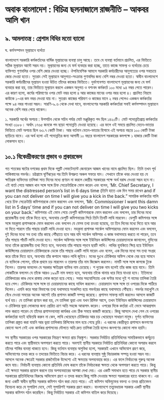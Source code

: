 # অবাক বাংলাদেশ : বিচিত্র ছলনাজালে রাজনীতি – আকবর আলি খান

## ৯. আমলাতন্ত্র : গ্রেশাম বিধির মতো ব্যামো
ঘ. কর্মসম্পাদন মূল্যায়নে ব্যর্থতা

বাংলাদেশে সরকারি কর্মকর্তাদের বার্ষিক মূল্যায়নের ব্যবস্থা চালু আছে। তবে যে ব্যবস্থা বর্তমানে প্রচলিত, এর ভিত্তিতে সঠিক মূল্যায়ন আদৌ সম্ভব নয়। মূল্যায়নের জন্য যে ফর্ম ব্যবহার করা হচ্ছে, তাতে কাজে সাফল্য ও ব্যর্থতার চেয়ে ব্যক্তিগত গুণাবলির ওপর বেশি জোর দেওয়া হচ্ছে। ঔপনিবেশিক আমলে সরকারি কর্মচারীদের আনুগত্যের ওপর সবচেয়ে জোর দেওয়া হতো। সুতরাং সেই মূল্যায়নে আনুগত্য-সংক্রান্ত গুণাবলির জন্য বেশি নম্বর দেওয়া হতো। স্বাধীন বাংলাদেশে সরকারি কর্মচারীদের মূল্যায়ন হওয়া উচিত তাঁদের কাজের ভিত্তিতে। দুর্ভাগ্যবশত বাংলাদেশে মূল্যায়নের জন্য যে ফর্ম ব্যবহার করা হয়, তার ভিত্তিতে মূল্যায়ন করলে একজন অনুগত ও বশংবদ কর্মকর্তা ১০০ মধ্যে ৯৪ নম্বর পেতে পারেন। এর কারণ হলো, কর্মের পরিমাণের ওপর মোট নম্বর হলো ৪ আর কাজের মানের ওপর নম্বর হলো ৪। প্রচলিত নিয়মে কাউকে ১-এর কম নম্বর দেওয়া যায় না। সুতরাং কাজের পরিমাণ ও কাজের মানে ২ নম্বর পেলেও একজন কর্মকর্তার পক্ষে ৯৪ নম্বর পাওয়া সম্ভব। সারণি-৯.৬ থেকে দেখা যাবে, বাংলাদেশের সরকারি কর্মকর্তারা সবাই কর্মসম্পাদন মূল্যায়নে অনেক বেশি নম্বর পেয়ে থাকেন।

১. সরকারি অর্থের অপচয় : উপসচিব থেকে সচিব পর্যন্ত মোট মঞ্জুরিকৃত পদ ছিল ১৪২০টি। মোট পদোন্নতিপ্রাপ্ত কর্মকর্তার সংখ্যা ৩১৮৮। অর্থাৎ ১৭৬৫ জনকে পদ ছাড়া পদোন্নতি দেওয়া হয়েছে। এর ফলে ওই সময়ে প্রচলিত বেতন-ভাতার ভিত্তিতে মোট অপচয় ছিল ৬৩.৭ কোটি টাকা। আর বর্তমান বেতন-ভাতার হিসাবে এই অপচয় বছরে ১০০ কোটি টাকা ছাড়িয়ে যাবে। এর অর্থ হলো এই পদোন্নতির জন্য আগামী ১০ বছরে বাংলাদেশ সরকারের কমপক্ষে ১ হাজার কোটি টাকা লোকসান হবে।

## ১০.১ বিকেন্দ্রীকরণের প্রভাব ও প্রকারভেদ
গত শতকের ষাটের দশকের প্রথম দিকে গল্পটি লেফটেন্যান্ট জেনারেল আজম খানের নামে প্রচলিত ছিল। তিনি তখন পূর্ব পাকিস্তানের গভর্নর। চট্টগ্রামে ঘূর্ণিঝড়ের পর তিনি উপদ্রুত অঞ্চল সফরে যান। সেখানে তাঁকে খবর দেওয়া হয় যে ক্ষতিগ্রস্ত ব্যক্তিদের তালিকা সাত দিনের মধ্যে প্রণয়ন না করলে কেন্দ্ৰীয় সরকারের পক্ষে অর্থ বরাদ্দ দেওয়া সম্ভব হবে না। এই বার্তা পেয়ে আজম খান সঙ্গে সঙ্গে চিফ সেক্রেটারিকে ফোন করেন এবং বলেন, ‘Mr. Chief Secretary, I want the distressed person’s list in 6 days time (তিনি হাতে এক দিন সময় রাখেন and if you can not deliver on time I will give you a kick in the back.” সামরিক কর্মকর্তার গালি খেয়ে চিফ সেক্রেটারি কমিশনারকে ফোন করলেন এবং বললেন, ‘Mr. Commissioner I want this damn list in 5 days’ time and if you can not deliver on time I will give you two kicks on your back.’ কমিশনার এই ফোন পেয়ে ডেপুটি কমিশনারকে ফোন করলেন এবং বললেন, চার দিনের মধ্যে প্রয়োজনীয় তথ্য তাঁকে দিতে হবে, অন্যথায় ডেপুটি কমিশনারের পিঠে তিনি তিনটি লাথি মারবেন। ডেপুটি কমিশনার সঙ্গে সঙ্গে মহকুমা প্রশাসককে ফোন করলেন এবং বললেন যে যেসব তথ্য চাওয়া হয়েছে, তা তিন দিনের মধ্যে দিতে হবে আর না দিতে পারলে তাঁর পাছায় চারটি লাথি দেওয়া হবে। মহকুমা প্রশাসক সার্কেল অফিসারদের ফোন করলেন এবং বললেন, দুই দিনের মধ্যে সব তথ্য তাঁর কাছে পৌঁছাতে হবে আর যদি সার্কেল অফিসার এ কাজ যথাসময়ে করতে না পারেন, তবে তাঁর পাছায় পাঁচটি লাথি দেওয়া হবে। সার্কেল অফিসার সঙ্গে সঙ্গে ইউনিয়ন কাউন্সিলের চেয়ারম্যানকে জানালেন, দুদিনের মধ্যে তাঁকে প্রয়োজনীয় তথ্য দিতে হবে, অন্যথায় তাঁর পাছায় পড়বে ছয়টি লাথি। লাথির হুমকিতে ক্ষিপ্ত হয়ে ইউনিয়ন কাউন্সিলের চেয়ারম্যান চৌকিদারকে ডেকে তাঁর পাছায় একটি লাথি মারেন এবং বলেন, এক দিনের মধ্যে সব তথ্য সংগ্রহ করে তাঁকে দিতে হবে, অন্যথায় তাঁর কপালে আরও লাথি জুটবে। মনের দুঃখে চৌকিদার অফিস থেকে বের হয়ে সামনে যে ব্যক্তিকে পেলেন, তাঁকে প্রথমে চড় মারলেন ও তারপর তাঁর নাম জিজ্ঞেস করলেন। নামটি সঙ্গে সঙ্গে কাগজে টুকে নিলেন। তারপর ভাবলেন যে সরকার ক্ষতিগ্রস্ত ব্যক্তির নাম চেয়েছে। শ দুয়েক নাম হলেই তাঁর কাজ হয়ে যাবে। তিনি লোকটিকে বললেন যে তাঁকে আরও ১৯৯টি নাম বলতে হবে, অন্যথায় তাঁকে থানায় ধরে নিয়ে যাওয়া হবে। ইতিমধ্যে চৌকিদারের কাণ্ড দেখে রাস্তায় লোক জড়ো হয়ে গেছে। সবার সহযোগিতায় এক ঘণ্টার মধ্যে দুই শ নামের তালিকা তৈরি হয়ে গেল। চৌকিদার সঙ্গে সঙ্গে তা চেয়ারম্যানের কাছে দাখিল করলেন। চেয়ারম্যান সঙ্গে সঙ্গে তা ওপরের দিকে পাঠিয়ে দিলেন। এমনি করে সারা বিভাগের তথ্য যথাসময়ে সংকলিত হয়ে গভর্নরের কাছে যথাসময়ে পৌঁছায়। গভর্নর মহাখুশি যে বেঁধে দেওয়া সময়ের অনেক আগেই তাঁর প্রশাসন কাজটি সম্পন্ন করেছে। প্ৰশাসন সাফল্য দাবি করলেও আসলে কাজটি ব্যর্থ হয়। যে তালিকা প্রণয়ন করা হয়, সে তালিকা ভুয়া এবং যখন রিলিফ আসে, তখন ইউনিয়ন কাউন্সিলের চেয়ারম্যান ও চৌকিদার ভুয়া লোকদের জন্য প্রেরিত ত্রাণ অতি সহজে আত্মসাৎ করেন। ওপরের দিকে কর্তারা এই ভেবে আত্মপ্রসাদ লাভ করতে পারেন যে তাঁদের প্রশাসনব্যবস্থা কার্যকর এবং ঠিক সময়ে কাজটি করেছে। কিন্তু আসলে দেখা গেল যে ওপরের কর্মকর্তারা যতই হম্বিতম্বি করুন না কেন, লাথি খেয়েছেন চৌকিদার আর চড় খেয়েছেন সাধারণ মানুষ। দুর্গত ব্যক্তিদের তালিকা প্রস্তুত করা যায়নি আর ভুয়া তালিকায় রিলিফের মাল হয়ে গেছে চুরি। এ ধরনের কেন্দ্রীভূত প্রশাসনে জনগণের কোনো অংশ নেই এবং কার্যকর প্রশাসনের দৌলতে অতি দ্রুত তালিকা তৈরি হলেও জনগণের কোনো লাভ হয়নি।


সব স্থানীয় সরকারের ওপর সরকারের নিয়ন্ত্রণ ক্ষমতা প্রায় নিরঙ্কুশ। সরকার নির্বাচিত প্রতিনিধিদের সাময়িকভাবে কর্মচ্যুত করতে পারে এবং স্থায়ীভাবে অপসারণ করতে পারে। অবশ্যই স্থানীয় সরকারে নির্বাচিত প্রতিনিধিরা কোনো অপরাধ করলে তাঁদের শাস্তির ব্যবস্থা থাকতে হবে। কিন্তু বর্তমান ব্যবস্থার অসুবিধা হলো, সরকারই এখানে অভিযোগ গ্রহণ করে, অভিযোগের তদন্ত করে ও তদন্তের ভিত্তিতে বিচার করে। এ ধরনের ব্যবস্থায় সুষ্ঠু বিচারকাজ সম্পন্ন হওয়া সম্ভব নয়। আসলে অনেক ক্ষেত্রেই সরকার রাজনৈতিক উদ্দেশ্যে এই ক্ষমতার অপব্যবহার করে। এর ফলে নির্বাচনের গুরুত্ব অনেক কমে যায়। নির্বাচনী ব্যবস্থায় কোনো প্রতিনিধি দোষ করলে তাঁকে নির্বাচকেরা ক্ষমতা থেকে অপসারণ করতে পারে। কিন্তু এই ক্ষমতা সরকার প্রয়োগ করলে তার অপব্যবহারের আশঙ্কা দেখা দেয়। এর একটি সমাধান হতে পারে যে সরকার স্থানীয় সরকারের প্রতিনিধিদের বিরুদ্ধে অভিযোগ গ্রহণ ও তদন্ত করবে কিন্তু শাস্তি দেওয়ার ক্ষমতা সরকারের হাতে থাকবে না। এর জন্য একটি স্বাধীন স্থানীয় সরকার কমিশন গঠন করা যেতে পারে। এই কমিশন অভিযুক্তের বক্তব্য ও তদন্ত প্রতিবেদন বিবেচনা করে যে সুপারিশ দেবে, সেই সুপারিশই সরকার গ্রহণ করবে। বাংলাদেশে তত্ত্বাবধায়ক সরকার একটি স্থানীয় সরকার কমিশন গঠন করেছিল। কিন্তু নির্বাচিত সরকার এই কমিশন বাতিল করে দিয়েছে।

